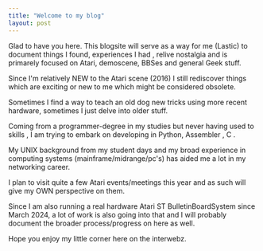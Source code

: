 ```yaml
---
title: "Welcome to my blog"
layout: post
---
```


Glad to have you here. This blogsite will serve as a way 
for me (Lastic) to document things I found, experiences
I had , relive nostalgia and is primarely focused on 
Atari, demoscene, BBSes and general Geek stuff.


Since I'm relatively NEW to the Atari scene (2016) I still rediscover
things which are exciting or new to me which might be considered obsolete.

Sometimes I find a way to teach an old dog new tricks using more recent
hardware, sometimes I just delve into older stuff.

Coming from a programmer-degree in my studies but never having used to skills
, I am trying to embark on developing in Python, Assembler  , C .

My UNIX background from my student days and my broad experience in computing 
systems (mainframe/midrange/pc's) has aided me a lot in my networking career.

I plan to visit quite a few Atari events/meetings this year and as such will
give my OWN perspective on them.

Since I am also running a real hardware Atari ST BulletinBoardSystem since
March 2024, a lot of work is also going into that and I will probably document
the broader process/progress on here as well.

Hope you enjoy my little corner here on the interwebz.